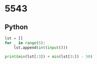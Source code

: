 # 5543

## Python

```python
lst = []
for _ in range(5):
    lst.append(int(input()))

print(min(lst[:3]) + min(lst[3:]) - 50)
```

